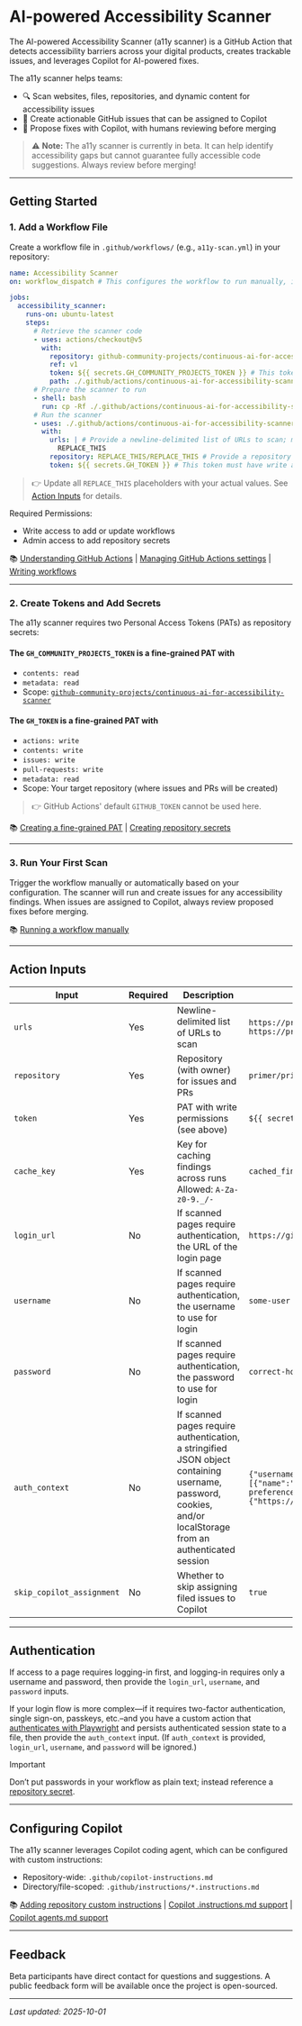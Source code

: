 # AI-powered Accessibility Scanner

The AI-powered Accessibility Scanner (a11y scanner) is a GitHub Action that detects accessibility barriers across your digital products, creates trackable issues, and leverages Copilot for AI-powered fixes.

The a11y scanner helps teams:

- 🔍 Scan websites, files, repositories, and dynamic content for accessibility issues
- 📝 Create actionable GitHub issues that can be assigned to Copilot
- 🤖 Propose fixes with Copilot, with humans reviewing before merging

> ⚠️ **Note:** The a11y scanner is currently in beta. It can help identify accessibility gaps but cannot guarantee fully accessible code suggestions. Always review before merging!

---

## Getting Started

### 1. Add a Workflow File

Create a workflow file in `.github/workflows/` (e.g., `a11y-scan.yml`) in your repository:

```YAML
name: Accessibility Scanner
on: workflow_dispatch # This configures the workflow to run manually, instead of (e.g.) automatically in every PR. Check out https://docs.github.com/en/actions/reference/workflows-and-actions/workflow-syntax#on for more options.

jobs:
  accessibility_scanner:
    runs-on: ubuntu-latest
    steps:
      # Retrieve the scanner code
      - uses: actions/checkout@v5
        with:
          repository: github-community-projects/continuous-ai-for-accessibility-scanner
          ref: v1
          token: ${{ secrets.GH_COMMUNITY_PROJECTS_TOKEN }} # This token must have read access to github-community-projects/continuous-ai-for-accessibility-scanner; more information below.
          path: ./.github/actions/continuous-ai-for-accessibility-scanner
      # Prepare the scanner to run
      - shell: bash
        run: cp -Rf ./.github/actions/continuous-ai-for-accessibility-scanner/.github/actions/* ./.github/actions
      # Run the scanner
      - uses: ./.github/actions/continuous-ai-for-accessibility-scanner
        with:
          urls: | # Provide a newline-delimited list of URLs to scan; more information below.
            REPLACE_THIS
          repository: REPLACE_THIS/REPLACE_THIS # Provide a repository name-with-owner (in the format "primer/primer-docs"). This is where issues will be filed and where Copilot will open PRs; more information below.
          token: ${{ secrets.GH_TOKEN }} # This token must have write access to the repo above (contents, issues, and PRs); more information below. Note: GitHub Actions’ `GITHUB_TOKEN` (https://docs.github.com/en/actions/tutorials/authenticate-with-github_token) cannot be used here.
```

> 👉 Update all `REPLACE_THIS` placeholders with your actual values. See [Action Inputs](#action-inputs) for details.

Required Permissions:

- Write access to add or update workflows
- Admin access to add repository secrets

📚 [Understanding GitHub Actions](https://docs.github.com/en/actions/get-started/understand-github-actions) | [Managing GitHub Actions settings](https://docs.github.com/en/repositories/managing-your-repositorys-settings-and-features/enabling-features-for-your-repository/managing-github-actions-settings-for-a-repository) | [Writing workflows](https://docs.github.com/en/actions/how-tos/write-workflows)

---

### 2. Create Tokens and Add Secrets

The a11y scanner requires two Personal Access Tokens (PATs) as repository secrets:

#### The `GH_COMMUNITY_PROJECTS_TOKEN` is a fine-grained PAT with

- `contents: read`
- `metadata: read`
- Scope: [`github-community-projects/continuous-ai-for-accessibility-scanner`](https://github.com/github-community-projects/continuous-ai-for-accessibility-scanner)

#### The `GH_TOKEN` is a fine-grained PAT with

- `actions: write`
- `contents: write`
- `issues: write`
- `pull-requests: write`
- `metadata: read`
- Scope: Your target repository (where issues and PRs will be created)

> 👉 GitHub Actions' default `GITHUB_TOKEN` cannot be used here.

📚 [Creating a fine-grained PAT](https://docs.github.com/en/authentication/keeping-your-account-and-data-secure/managing-your-personal-access-tokens#creating-a-fine-grained-personal-access-token) | [Creating repository secrets](https://docs.github.com/en/actions/how-tos/write-workflows/choose-what-workflows-do/use-secrets#creating-secrets-for-a-repository)

---

### 3. Run Your First Scan

Trigger the workflow manually or automatically based on your configuration. The scanner will run and create issues for any accessibility findings. When issues are assigned to Copilot, always review proposed fixes before merging.

📚 [Running a workflow manually](https://docs.github.com/en/actions/how-tos/manage-workflow-runs/manually-run-a-workflow#running-a-workflow)

---

## Action Inputs

| Input | Required | Description | Example |
|-------|----------|-------------|---------|
| `urls` | Yes | Newline-delimited list of URLs to scan | `https://primer.style`<br>`https://primer.style/octicons` |
| `repository` | Yes | Repository (with owner) for issues and PRs | `primer/primer-docs` |
| `token` | Yes | PAT with write permissions (see above) | `${{ secrets.GH_TOKEN }}` |
| `cache_key` | Yes | Key for caching findings across runs<br>Allowed: `A-Za-z0-9._/-` | `cached_findings-main-primer.style.json` |
| `login_url` | No | If scanned pages require authentication, the URL of the login page | `https://github.com/login` |
| `username` | No | If scanned pages require authentication, the username to use for login | `some-user` |
| `password` | No | If scanned pages require authentication, the password to use for login | `correct-horse-battery-staple` |
| `auth_context` | No | If scanned pages require authentication, a stringified JSON object containing username, password, cookies, and/or localStorage from an authenticated session | `{"username":"some-user","password":"correct-horse-battery-staple","cookies":[{"name":"theme-preference","value":"light","domain":"primer.style","path":"/"}],"localStorage":{"https://primer.style":{"theme-preference":"light"}}}` |
| `skip_copilot_assignment` | No | Whether to skip assigning filed issues to Copilot | `true` |

---

## Authentication

If access to a page requires logging-in first, and logging-in requires only a username and password, then provide the `login_url`, `username`, and `password` inputs.

If your login flow is more complex—if it requires two-factor authentication, single sign-on, passkeys, etc.–and you have a custom action that [authenticates with Playwright](https://playwright.dev/docs/auth) and persists authenticated session state to a file, then provide the `auth_context` input. (If `auth_context` is provided, `login_url`, `username`, and `password` will be ignored.)

> [!IMPORTANT]
> Don’t put passwords in your workflow as plain text; instead reference a [repository secret](https://docs.github.com/en/actions/how-tos/write-workflows/choose-what-workflows-do/use-secrets#creating-secrets-for-a-repository).

---

## Configuring Copilot

The a11y scanner leverages Copilot coding agent, which can be configured with custom instructions:

- Repository-wide: `.github/copilot-instructions.md`
- Directory/file-scoped: `.github/instructions/*.instructions.md`

📚 [Adding repository custom instructions](https://docs.github.com/en/copilot/how-tos/configure-custom-instructions/add-repository-instructions) | [Copilot .instructions.md support](https://github.blog/changelog/2025-07-23-github-copilot-coding-agent-now-supports-instructions-md-custom-instructions/) | [Copilot agents.md support](https://github.blog/changelog/2025-08-28-copilot-coding-agent-now-supports-agents-md-custom-instructions)

---

## Feedback

Beta participants have direct contact for questions and suggestions. A public feedback form will be available once the project is open-sourced.

---

*Last updated: 2025-10-01*
